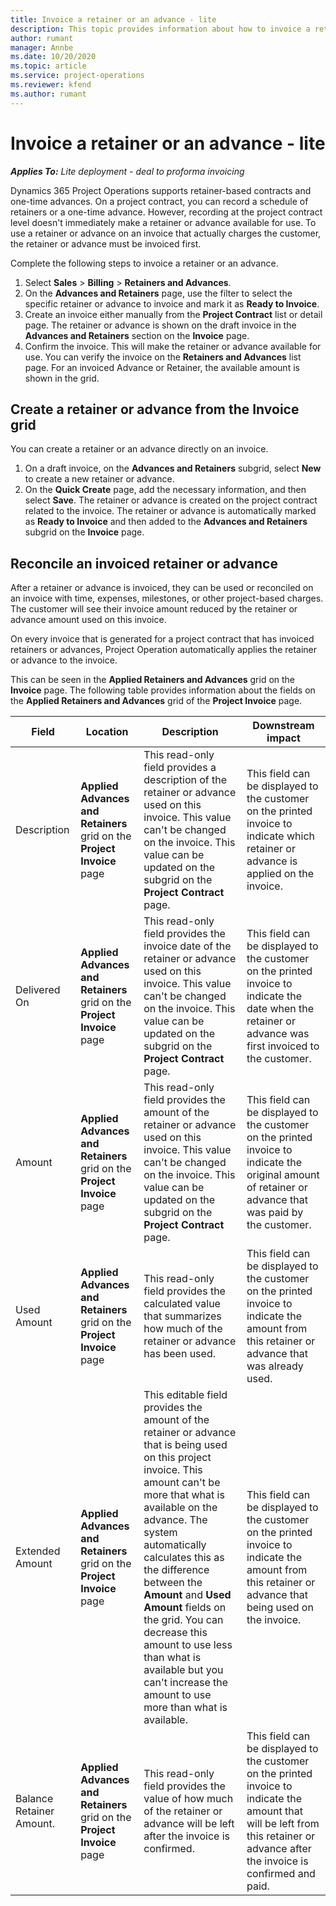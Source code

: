 ```yaml
---
title: Invoice a retainer or an advance - lite
description: This topic provides information about how to invoice a retainer or an advance in Project Operations.
author: rumant
manager: Annbe
ms.date: 10/20/2020
ms.topic: article
ms.service: project-operations
ms.reviewer: kfend 
ms.author: rumant
---
```


# Invoice a retainer or an advance - lite

_**Applies To:** Lite deployment - deal to proforma invoicing_

Dynamics 365 Project Operations supports retainer-based contracts and one-time advances. On a project contract, you can record a schedule of retainers or a one-time advance. However, recording at the project contract level doesn't immediately make a retainer or advance available for use. To use a retainer or advance on an invoice that actually charges the customer, the retainer or advance must be invoiced first.

Complete the following steps to invoice a retainer or an advance.

1. Select **Sales** > **Billing** > **Retainers and Advances**. 
2. On the **Advances and Retainers** page, use the filter to select the specific retainer or advance to invoice and mark it as **Ready to Invoice**.
3. Create an invoice either manually from the **Project Contract** list or detail page. The retainer or advance is shown on the draft invoice in the **Advances and Retainers** section on the **Invoice** page.
4. Confirm the invoice. This will make the retainer or advance available for use. You can verify the invoice on the **Retainers and Advances** list page. For an invoiced Advance or Retainer, the available amount is shown in the grid.

## Create a retainer or advance from the Invoice grid

You can create a retainer or an advance directly on an invoice.

1. On a draft invoice, on the **Advances and Retainers** subgrid, select **New** to create a new retainer or advance. 
2. On the **Quick Create** page, add the necessary information, and then select **Save**. The retainer or advance is created on the project contract related to the invoice. The retainer or advance is automatically marked as **Ready to Invoice** and then added to the **Advances and Retainers** subgrid on the **Invoice** page.

## Reconcile an invoiced retainer or advance

After a retainer or advance is invoiced, they can be used or reconciled on an invoice with time, expenses, milestones, or other project-based charges. The customer will see their invoice amount reduced by the retainer or advance amount used on this invoice.

On every invoice that is generated for a project contract that has invoiced retainers or advances, Project Operation automatically applies the retainer or advance to the invoice.

This can be seen in the **Applied Retainers and Advances** grid on the **Invoice** page. The following table provides information about the fields on the **Applied Retainers and Advances** grid of the **Project Invoice** page.

| Field | Location | Description | Downstream impact |
| --- | --- | --- | --- |
| Description | **Applied Advances and Retainers** grid on the **Project Invoice** page |This read-only field provides a description of the retainer or advance used on this invoice. This value can't be changed on the invoice. This value can be updated on the subgrid on the **Project Contract** page. | This field can be displayed to the customer on the printed invoice to indicate which retainer or advance is applied on the invoice. |
| Delivered On | **Applied Advances and Retainers** grid on the **Project Invoice** page  | This read-only field provides the invoice date of the retainer or advance used on this invoice. This value can't be changed on the invoice. This value can be updated on the subgrid on the **Project Contract** page. | This field can be displayed to the customer on the printed invoice to indicate the date when the retainer or advance was first invoiced to the customer. |
| Amount | **Applied Advances and Retainers** grid on the **Project Invoice** page  | This read-only field provides the amount of the retainer or advance used on this invoice. This value can't be changed on the invoice. This value can be updated on the subgrid on the **Project Contract** page. | This field can be displayed to the customer on the printed invoice to indicate the original amount of retainer or advance that was paid by the customer. |
| Used Amount | **Applied Advances and Retainers** grid on the **Project Invoice** page  | This read-only field provides the calculated value that summarizes how much of the retainer or advance has been used. | This field can be displayed to the customer on the printed invoice to indicate the amount from this retainer or advance that was already used. |
| Extended Amount | **Applied Advances and Retainers** grid on the **Project Invoice** page  | This editable field provides the amount of the retainer or advance that is being used on this project invoice. This amount can't be more that what is available on the advance. The system automatically calculates this as the difference between the **Amount** and **Used Amount** fields on the grid. You can decrease this amount to use less than what is available but you can't increase the amount to use more than what is available. | This field can be displayed to the customer on the printed invoice to indicate the amount from this retainer or advance that being used on the invoice. |
| Balance Retainer Amount. | **Applied Advances and Retainers** grid on the **Project Invoice** page  | This read-only field provides the value of how much of the retainer or advance will be left after the invoice is confirmed. | This field can be displayed to the customer on the printed invoice to indicate the amount that will be left from this retainer or advance after the invoice is confirmed and paid. |
